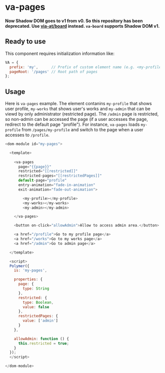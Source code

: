 # va-pages

**Now Shadow DOM goes to v1 from v0. So this repository has been deprecated. Use [via-at/board](https://github.com/via-at/va-board) instead. `va-board` supports Shadow DOM v1.**

## Ready to use

This component requires initialization information like:

```js
VA = {
  prefix: 'my',      // Prefix of custom element name (e.g. <my-profile>)
  pageRoot: '/pages' // Root path of pages
};
```

## Usage

Here is `va-pages` example. The element contanins `my-profile` that shows user profile, `my-works` that shows user's works and `my-admin` that can be viewd by only administrator (restricted page). The `/admin` page is restricted, so non-admin can be accessed the page (if a user accesses the page, redirect to the default page "profile").
For instance, `va-pages` loads `my-profile` from `/pages/my-profile` and switch to the page when a user accesses to `/profile`.

```js
<dom-module id="my-pages">

  <template>
  
    <va-pages
      page="{{page}}"
      restricted="[[restricted]]"
      restricted-pages="[[restrictedPages]]"
      default-page="profile"
      entry-animation="fade-in-animation"
      exit-animation="fade-out-animation">

        <my-profile></my-profile>
        <my-works></my-works>
        <my-admin></my-admin>

    </va-pages>

    <button on-click="allowAdmin">Allow to access admin area.</button>

    <a href="/profile">Go to my profile page</a>
    <a href="/works">Go to my works page</a>
    <a href="/admin">Go to admin page</a>

  </template>

  <script>
  Polymer({
    is: 'my-pages',

    properties: {
      page: {
        type: String
      },
      restricted: {
        type: Boolean,
        value: false
      },
      restrictedPages: {
        value: ['admin']
      }
    },

    allowAdmin: function () {
      this.restricted = true;
    }
  });
  </script>

</dom-module>
```
